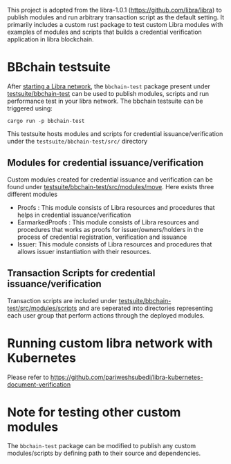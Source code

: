 
This project is adopted from the libra-1.0.1 (https://github.com/libra/libra) to publish modules and run arbitrary transaction script as the default setting. 
It primarily includes a custom rust package to test custom Libra modules with examples of modules and scripts that builds a credential verification application in libra blockchain.

# BBchain testsuite 
After [starting a Libra network](https://github.com/pariweshsubedi/libra-kubernetes-document-verification), the `bbchain-test` package present under [testsuite/bbchain-test](https://github.com/pariweshsubedi/libra-bbchain-port/tree/master/testsuite/bbchain-test) can be used to publish modules, scripts and run performance test in your libra network. The bbchain testsuite can be triggered using:

```
cargo run -p bbchain-test
```

This testsuite hosts modules and scripts for credential issuance/verification under the `testsuite/bbchain-test/src/` directory

## Modules for credential issuance/verification
Custom modules created for credential issuance and verification can be found under [testsuite/bbchain-test/src/modules/move](https://github.com/pariweshsubedi/libra-bbchain-port/tree/master/testsuite/bbchain-test/src/modules/move). Here exists three different modules 
- Proofs : This module consists of Libra resources and procedures that helps in credential issuance/verification
- EarmarkedProofs : This module consists of Libra resources and procedures that works as proofs for issuer/owners/holders in the process of credential registration, verification and issuance
- Issuer: This module consists of Libra resources and procedures that allows issuer instantiation with their resources.

## Transaction Scripts for credential issuance/verification
Transaction scripts are included under [testsuite/bbchain-test/src/modules/scripts](https://github.com/pariweshsubedi/libra-bbchain-port/tree/master/testsuite/bbchain-test/src/modules/scripts) and are seperated into directories representing each user group that perform actions through the deployed modules. 

# Running custom libra network with Kubernetes
Please refer to https://github.com/pariweshsubedi/libra-kubernetes-document-verification

# Note for testing other custom modules 
The `bbchain-test` package can be modified to publish any custom modules/scripts by defining path to their source and dependencies. 
